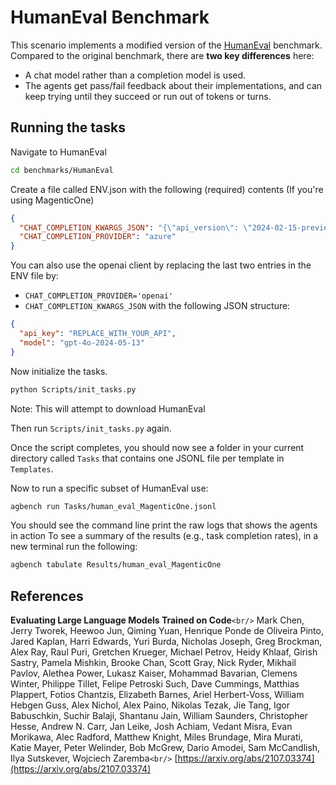 # HumanEval Benchmark

This scenario implements a modified version of the [HumanEval](https://arxiv.org/abs/2107.03374) benchmark.
Compared to the original benchmark, there are **two key differences** here:

- A chat model rather than a completion model is used.
- The agents get pass/fail feedback about their implementations, and can keep trying until they succeed or run out of tokens or turns.

## Running the tasks

Navigate to HumanEval

```bash
cd benchmarks/HumanEval
```

Create a file called ENV.json with the following (required) contents (If you're using MagenticOne)

```json
{
  "CHAT_COMPLETION_KWARGS_JSON": "{\"api_version\": \"2024-02-15-preview\", \"azure_endpoint\": \"YOUR_ENDPOINT/\", \"model_capabilities\": {\"function_calling\": true, \"json_output\": true, \"vision\": true}, \"azure_ad_token_provider\": \"DEFAULT\", \"model\": \"gpt-4o-2024-05-13\"}",
  "CHAT_COMPLETION_PROVIDER": "azure"
}
```

You can also use the openai client by replacing the last two entries in the ENV file by:

- `CHAT_COMPLETION_PROVIDER='openai'`
- `CHAT_COMPLETION_KWARGS_JSON` with the following JSON structure:

```json
{
  "api_key": "REPLACE_WITH_YOUR_API",
  "model": "gpt-4o-2024-05-13"
}
```

Now initialize the tasks.

```bash
python Scripts/init_tasks.py
```

Note: This will attempt to download HumanEval

Then run `Scripts/init_tasks.py` again.

Once the script completes, you should now see a folder in your current directory called `Tasks` that contains one JSONL file per template in `Templates`.

Now to run a specific subset of HumanEval use:

```bash
agbench run Tasks/human_eval_MagenticOne.jsonl
```

You should see the command line print the raw logs that shows the agents in action To see a summary of the results (e.g., task completion rates), in a new terminal run the following:

```bash
agbench tabulate Results/human_eval_MagenticOne
```

## References

**Evaluating Large Language Models Trained on Code**`<br/>`
Mark Chen, Jerry Tworek, Heewoo Jun, Qiming Yuan, Henrique Ponde de Oliveira Pinto, Jared Kaplan, Harri Edwards, Yuri Burda, Nicholas Joseph, Greg Brockman, Alex Ray, Raul Puri, Gretchen Krueger, Michael Petrov, Heidy Khlaaf, Girish Sastry, Pamela Mishkin, Brooke Chan, Scott Gray, Nick Ryder, Mikhail Pavlov, Alethea Power, Lukasz Kaiser, Mohammad Bavarian, Clemens Winter, Philippe Tillet, Felipe Petroski Such, Dave Cummings, Matthias Plappert, Fotios Chantzis, Elizabeth Barnes, Ariel Herbert-Voss, William Hebgen Guss, Alex Nichol, Alex Paino, Nikolas Tezak, Jie Tang, Igor Babuschkin, Suchir Balaji, Shantanu Jain, William Saunders, Christopher Hesse, Andrew N. Carr, Jan Leike, Josh Achiam, Vedant Misra, Evan Morikawa, Alec Radford, Matthew Knight, Miles Brundage, Mira Murati, Katie Mayer, Peter Welinder, Bob McGrew, Dario Amodei, Sam McCandlish, Ilya Sutskever, Wojciech Zaremba`<br/>`
[https://arxiv.org/abs/2107.03374](https://arxiv.org/abs/2107.03374)
